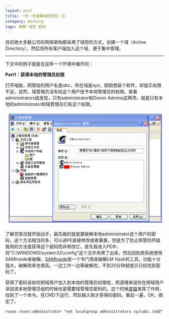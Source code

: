 ```yaml
---
layout: post
title: 一步一步破解域控密码（1）
category: Hacking
tags: 破解 域控 密码
---
```

目前绝大多数公司的网络架构都采用了域控的方式，创建一个域（Active Directory），然后将所有客户端加入这个域，便于集中管理。

----------
下文中的例子就是在这样一个环境中展开的：

**Part1：获得本地的管理员权限**

打开电脑，网管给的用户名是*abc*，所在域是*xyz*，刚刚想装个软件，却提示权限不足，显然，域管理员没有给这个用户授予本地管理员的权限。查看administrators组发现，只有administrator和Domin Admins这两项，就是只有本地的administrator和域管理员们有这个权限。

![ ](/assets/20130808152843.png)



了解完情况就开始动手，最先做的就是要破解本地administrator这个用户的密码，这个方法相当的多，可以进PE直接修改或者重置，但是为了防止网管的怀疑我用的方法是获得这个密码而非修改它。首先我进入PE中，将"C:\WINDOWS\system32\config"这个文件夹拷了出来，然后回到原系统使用SAMInside来破解。[SAMInside](/assets/SAMInside.rar)是一个专门用来破解LM Hash的工具，功能十分强大，破解效率也很高。一边工作一边等破解完，不到20分钟就提示已经找到密码了。

获得了密码该如何把域用户加入到本地的管理员权限呢，照道理来说你在把域用户添加进本地管理员组的时候也是需要域管理员密码的。这个时候[度娘](http://www.baidu.com)发挥了作用，找到了一个命令。在CMD下运行，然后输入刚才获得的密码，重启一遍，OK，搞定了。

    runas /user:administrator "net localgroup administrators xyz\abc /add"
